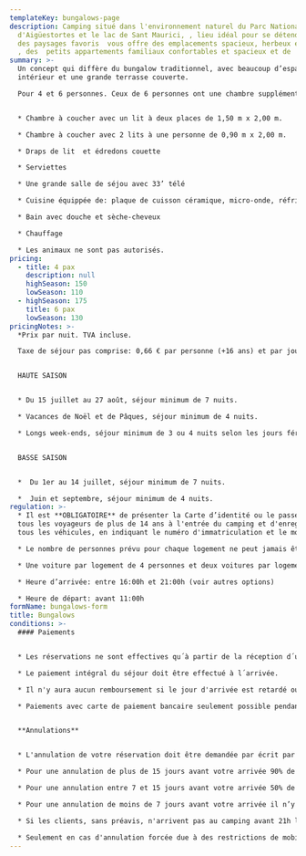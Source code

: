 ```yaml
---
templateKey: bungalows-page
description: Camping situé dans l'environnement naturel du Parc National
  d'Aigüestortes et le lac de Sant Maurici, , lieu idéal pour se détendre, jouir
  des paysages favoris  vous offre des emplacements spacieux, herbeux et ombreux
  , des  petits appartements familiaux confortables et spacieux et de  bungalows
summary: >-
  Un concept qui diffère du bungalow traditionnel, avec beaucoup d’espace
  intérieur et une grande terrasse couverte.

  Pour 4 et 6 personnes. Ceux de 6 personnes ont une chambre supplémentaire dans le granier.


  * Chambre à coucher avec un lit à deux places de 1,50 m x 2,00 m.

  * Chambre à coucher avec 2 lits à une personne de 0,90 m x 2,00 m.   

  * Draps de lit  et édredons couette

  * Serviettes

  * Une grande salle de séjou avec 33’ télé

  * Cuisine équippée de: plaque de cuisson céramique, micro-onde, réfrigérateur, lave-vaisselle, cafétière électrique Nespreso, grille-pain, centrifugeuse, mixer, équipements ménagers, vaiselle

  * Bain avec douche et sèche-cheveux

  * Chauffage

  * Les animaux ne sont pas autorisés.
pricing:
  - title: 4 pax
    description: null
    highSeason: 150
    lowSeason: 110
  - highSeason: 175
    title: 6 pax
    lowSeason: 130
pricingNotes: >-
  *Prix par nuit. TVA incluse.

  Taxe de séjour pas comprise: 0,66 € par personne (+16 ans) et par jour, avec un maximum de 7 jours.*


  HAUTE SAISON


  * Du 15 juillet au 27 août, séjour minimum de 7 nuits.

  * Vacances de Noël et de Pâques, séjour minimum de 4 nuits.

  * Longs week-ends, séjour minimum de 3 ou 4 nuits selon les jours fériés


  BASSE SAISON


  *  Du 1er au 14 juillet, séjour minimum de 7 nuits.

  *  Juin et septembre, séjour minimum de 4 nuits.
regulation: >-
  * Il est **OBLIGATOIRE** de présenter la Carte d’identité ou le passeport de
  tous les voyageurs de plus de 14 ans à l'entrée du camping et d'enregistrer
  tous les véhicules, en indiquant le numéro d'immatriculation et le modèle.	

  * Le nombre de personnes prévu pour chaque logement ne peut jamais être dépassé sans autorisation.

  * Une voiture par logement de 4 personnes et deux voitures par logement de 6 personnes sont admises et inclues dans le prix. Chaque voiture supplémentaire doit être enregistrée et on payera le parking selon le tarif en vigueur.

  * Heure d’arrivée: entre 16:00h et 21:00h (voir autres options)

  * Heure de départ: avant 11:00h
formName: bungalows-form
title: Bungalows
conditions: >-
  #### Paiements


  * Les réservations ne sont effectives qu´à partir de la réception d´un acompte équivalent à 40% de la somme total du séjour. Les paiements seront effectués par virement sur le numéro du compte bancaire qui vous sera communiqué au moment de la réservation officielle.

  * Le paiement intégral du séjour doit être effectué à l´arrivée.

  * Il n'y aura aucun remboursement si le jour d'arrivée est retardé ou si le jour du départ est anticipé.

  * Paiements avec carte de paiement bancaire seulement possible pendant les mois de juillet et août. Il y a aussi la possibilité de faire un virement bancaire.


  **Annulations**


  * L'annulation de votre réservation doit être demandée par écrit par email à info@campinglamola.com

  * Pour une annulation de plus de 15 jours avant votre arrivée 90% de l’acompte sera remboursé.

  * Pour une annulation entre 7 et 15 jours avant votre arrivée 50% de l’acompte sera remboursé.

  * Pour une annulation de moins de 7 jours avant votre arrivée il n’y a pas de remboursement.

  * Si les clients, sans préavis, n'arrivent pas au camping avant 21h le jour de l'arrivée, la réservation sera considérée comme annulée.

  * Seulement en cas d'annulation forcée due à des restrictions de mobilité imposées par les gouvernements, causées par Covid-19, le dépôt total sera remboursé.
---
```

